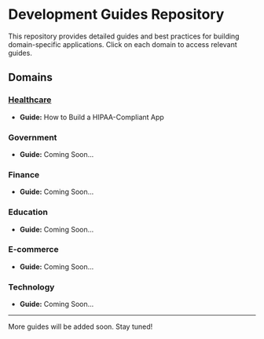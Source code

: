 
# Development Guides Repository

This repository provides detailed guides and best practices for building domain-specific applications. Click on each domain to access relevant guides.

## Domains

### [Healthcare](./HIPAA_Compliant_App_Guide_Mermaid.md)
- **Guide:** How to Build a HIPAA-Compliant App

### Government
- **Guide:** Coming Soon...

### Finance
- **Guide:** Coming Soon...

### Education
- **Guide:** Coming Soon...

### E-commerce
- **Guide:** Coming Soon...

### Technology
- **Guide:** Coming Soon...

---

More guides will be added soon. Stay tuned!
